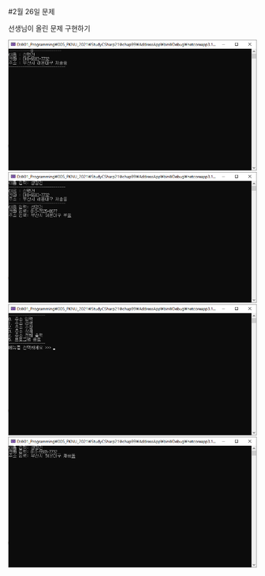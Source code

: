 #2월 26일 문제

선생님이 올린 문제 구현하기

![예제에용](https://github.com/jacksimuse/IoT_Study/blob/main/C%23/0226/%EC%98%88%EC%A0%9C%EC%82%AC%EC%A7%84/%EC%98%88%EC%A0%9C.png)
![예제에용](https://github.com/jacksimuse/IoT_Study/blob/main/C%23/0226/%EC%98%88%EC%A0%9C%EC%82%AC%EC%A7%84/%EC%98%88%EC%A0%9C1.png)
![예제에용](https://github.com/jacksimuse/IoT_Study/blob/main/C%23/0226/%EC%98%88%EC%A0%9C%EC%82%AC%EC%A7%84/%EC%98%88%EC%A0%9C2.png)
![예제에용](https://github.com/jacksimuse/IoT_Study/blob/main/C%23/0226/%EC%98%88%EC%A0%9C%EC%82%AC%EC%A7%84/%EC%98%88%EC%A0%9C3.png)
